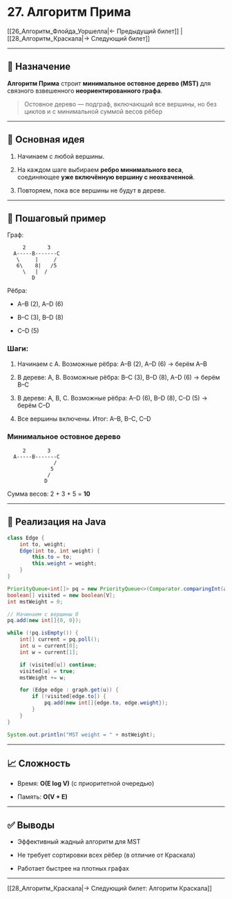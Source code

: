 # 27. Алгоритм Прима

[[26_Алгоритм_Флойда_Уоршелла|← Предыдущий билет]] | [[28_Алгоритм_Краскала|→ Следующий билет]]

---

## 📌 Назначение

**Алгоритм Прима** строит **минимальное остовное дерево (MST)** для связного взвешенного **неориентированного графа**.

> Остовное дерево — подграф, включающий все вершины, но без циклов и с минимальной суммой весов рёбер

---

## 🧠 Основная идея

1. Начинаем с любой вершины.
    
2. На каждом шаге выбираем **ребро минимального веса**, соединяющее **уже включённую вершину с неохваченной**.
    
3. Повторяем, пока все вершины не будут в дереве.
    

---

## 📐 Пошаговый пример

Граф:

```
     2       3
  A-----B-------C
   \     |     /
   6\    8|   /5
     \   |  /
        D
```

Рёбра:

- A–B (2), A–D (6)
    
- B–C (3), B–D (8)
    
- C–D (5)
    

### Шаги:

1. Начинаем с A. Возможные рёбра: A–B (2), A–D (6) → берём A–B
    
2. В дереве: A, B. Возможные рёбра: B–C (3), B–D (8), A–D (6) → берём B–C
    
3. В дереве: A, B, C. Возможные рёбра: A–D (6), B–D (8), C–D (5) → берём C–D
    
4. Все вершины включены. Итог: A–B, B–C, C–D
    

### Минимальное остовное дерево

```
     2       3
  A-----B-------C
               /
              5
             /
            D
```

Сумма весов: 2 + 3 + 5 = **10**

---

## 🧩 Реализация на Java

```java
class Edge {
    int to, weight;
    Edge(int to, int weight) {
        this.to = to;
        this.weight = weight;
    }
}

PriorityQueue<int[]> pq = new PriorityQueue<>(Comparator.comparingInt(a -> a[1]));
boolean[] visited = new boolean[V];
int mstWeight = 0;

// Начинаем с вершины 0
pq.add(new int[]{0, 0});

while (!pq.isEmpty()) {
    int[] current = pq.poll();
    int u = current[0];
    int w = current[1];

    if (visited[u]) continue;
    visited[u] = true;
    mstWeight += w;

    for (Edge edge : graph.get(u)) {
        if (!visited[edge.to]) {
            pq.add(new int[]{edge.to, edge.weight});
        }
    }
}

System.out.println("MST weight = " + mstWeight);
```

---

## 📈 Сложность

- Время: **O(E log V)** (с приоритетной очередью)
    
- Память: **O(V + E)**
    

---

## ✅ Выводы

- Эффективный жадный алгоритм для MST
    
- Не требует сортировки всех рёбер (в отличие от Краскала)
    
- Работает быстрее на плотных графах
    

---

[[28_Алгоритм_Краскала|→ Следующий билет: Алгоритм Краскала]]
